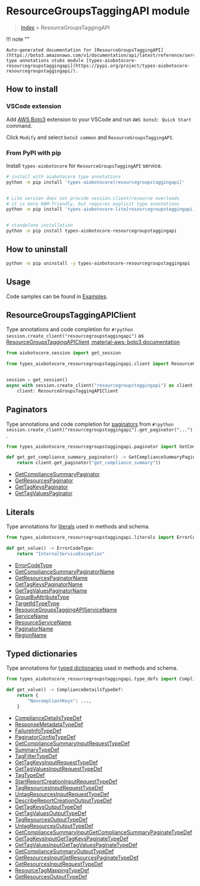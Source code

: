 # ResourceGroupsTaggingAPI module

> [Index](../README.md) > ResourceGroupsTaggingAPI


!!! note ""

    Auto-generated documentation for [ResourceGroupsTaggingAPI](https://boto3.amazonaws.com/v1/documentation/api/latest/reference/services/resourcegroupstaggingapi.html#ResourceGroupsTaggingAPI)
    type annotations stubs module [types-aiobotocore-resourcegroupstaggingapi](https://pypi.org/project/types-aiobotocore-resourcegroupstaggingapi/).

## How to install

### VSCode extension

Add [AWS Boto3](https://marketplace.visualstudio.com/items?itemName=Boto3typed.boto3-ide)
extension to your VSCode and run `AWS boto3: Quick Start` command.

Click `Modify` and select `boto3 common` and `ResourceGroupsTaggingAPI`.

### From PyPI with pip

Install `types-aiobotocore` for `ResourceGroupsTaggingAPI` service.

```bash
# install with aiobotocore type annotations
python -m pip install 'types-aiobotocore[resourcegroupstaggingapi]'


# Lite version does not provide session.client/resource overloads
# it is more RAM-friendly, but requires explicit type annotations
python -m pip install 'types-aiobotocore-lite[resourcegroupstaggingapi]'


# standalone installation
python -m pip install types-aiobotocore-resourcegroupstaggingapi
```



## How to uninstall

```bash
python -m pip uninstall -y types-aiobotocore-resourcegroupstaggingapi
```

## Usage

Code samples can be found in [Examples](./usage.md).

## ResourceGroupsTaggingAPIClient

Type annotations and code completion for  `#!python session.create_client("resourcegroupstaggingapi")` as [ResourceGroupsTaggingAPIClient](./client.md)
[:material-aws: boto3 documentation](https://boto3.amazonaws.com/v1/documentation/api/latest/reference/services/resourcegroupstaggingapi.html#ResourceGroupsTaggingAPI.Client)

```python title="Usage example"
from aiobotocore.session import get_session

from types_aiobotocore_resourcegroupstaggingapi.client import ResourceGroupsTaggingAPIClient


session = get_session()
async with session.create_client("resourcegroupstaggingapi") as client:
    client: ResourceGroupsTaggingAPIClient
```


## Paginators

Type annotations and code completion for
[paginators](./paginators.md)
from `#!python session.create_client("resourcegroupstaggingapi").get_paginator("...")`.

```python title="Usage example"
from types_aiobotocore_resourcegroupstaggingapi.paginator import GetComplianceSummaryPaginator

def get_get_compliance_summary_paginator() -> GetComplianceSummaryPaginator:
    return client.get_paginator("get_compliance_summary"))
```

- [GetComplianceSummaryPaginator](./paginators.md#getcompliancesummarypaginator)
- [GetResourcesPaginator](./paginators.md#getresourcespaginator)
- [GetTagKeysPaginator](./paginators.md#gettagkeyspaginator)
- [GetTagValuesPaginator](./paginators.md#gettagvaluespaginator)








## Literals

Type annotations for [literals](./literals.md) used in methods and schema.

```python title="Usage example"
from types_aiobotocore_resourcegroupstaggingapi.literals import ErrorCodeType

def get_value() -> ErrorCodeType:
    return "InternalServiceException"
```

- [ErrorCodeType](./literals.md#errorcodetype)
- [GetComplianceSummaryPaginatorName](./literals.md#getcompliancesummarypaginatorname)
- [GetResourcesPaginatorName](./literals.md#getresourcespaginatorname)
- [GetTagKeysPaginatorName](./literals.md#gettagkeyspaginatorname)
- [GetTagValuesPaginatorName](./literals.md#gettagvaluespaginatorname)
- [GroupByAttributeType](./literals.md#groupbyattributetype)
- [TargetIdTypeType](./literals.md#targetidtypetype)
- [ResourceGroupsTaggingAPIServiceName](./literals.md#resourcegroupstaggingapiservicename)
- [ServiceName](./literals.md#servicename)
- [ResourceServiceName](./literals.md#resourceservicename)
- [PaginatorName](./literals.md#paginatorname)
- [RegionName](./literals.md#regionname)




## Typed dictionaries

Type annotations for [typed dictionaries](./type_defs.md) used in methods and schema.

```python title="Usage example"
from types_aiobotocore_resourcegroupstaggingapi.type_defs import ComplianceDetailsTypeDef

def get_value() -> ComplianceDetailsTypeDef:
    return {
        "NoncompliantKeys": ...,
    }
```

- [ComplianceDetailsTypeDef](./type_defs.md#compliancedetailstypedef)
- [ResponseMetadataTypeDef](./type_defs.md#responsemetadatatypedef)
- [FailureInfoTypeDef](./type_defs.md#failureinfotypedef)
- [PaginatorConfigTypeDef](./type_defs.md#paginatorconfigtypedef)
- [GetComplianceSummaryInputRequestTypeDef](./type_defs.md#getcompliancesummaryinputrequesttypedef)
- [SummaryTypeDef](./type_defs.md#summarytypedef)
- [TagFilterTypeDef](./type_defs.md#tagfiltertypedef)
- [GetTagKeysInputRequestTypeDef](./type_defs.md#gettagkeysinputrequesttypedef)
- [GetTagValuesInputRequestTypeDef](./type_defs.md#gettagvaluesinputrequesttypedef)
- [TagTypeDef](./type_defs.md#tagtypedef)
- [StartReportCreationInputRequestTypeDef](./type_defs.md#startreportcreationinputrequesttypedef)
- [TagResourcesInputRequestTypeDef](./type_defs.md#tagresourcesinputrequesttypedef)
- [UntagResourcesInputRequestTypeDef](./type_defs.md#untagresourcesinputrequesttypedef)
- [DescribeReportCreationOutputTypeDef](./type_defs.md#describereportcreationoutputtypedef)
- [GetTagKeysOutputTypeDef](./type_defs.md#gettagkeysoutputtypedef)
- [GetTagValuesOutputTypeDef](./type_defs.md#gettagvaluesoutputtypedef)
- [TagResourcesOutputTypeDef](./type_defs.md#tagresourcesoutputtypedef)
- [UntagResourcesOutputTypeDef](./type_defs.md#untagresourcesoutputtypedef)
- [GetComplianceSummaryInputGetComplianceSummaryPaginateTypeDef](./type_defs.md#getcompliancesummaryinputgetcompliancesummarypaginatetypedef)
- [GetTagKeysInputGetTagKeysPaginateTypeDef](./type_defs.md#gettagkeysinputgettagkeyspaginatetypedef)
- [GetTagValuesInputGetTagValuesPaginateTypeDef](./type_defs.md#gettagvaluesinputgettagvaluespaginatetypedef)
- [GetComplianceSummaryOutputTypeDef](./type_defs.md#getcompliancesummaryoutputtypedef)
- [GetResourcesInputGetResourcesPaginateTypeDef](./type_defs.md#getresourcesinputgetresourcespaginatetypedef)
- [GetResourcesInputRequestTypeDef](./type_defs.md#getresourcesinputrequesttypedef)
- [ResourceTagMappingTypeDef](./type_defs.md#resourcetagmappingtypedef)
- [GetResourcesOutputTypeDef](./type_defs.md#getresourcesoutputtypedef)

